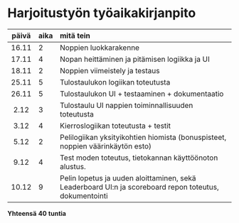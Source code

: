 # Harjoitustyön työaikakirjanpito

| päivä | aika | mitä tein  |
| :----:|:-----| :-----|
| 16.11 |    2 |  Noppien luokkarakenne |
| 17.11 |    4 |  Nopan heittäminen ja pitämisen logiikka ja UI |
| 18.11 |    2 |  Noppien viimeistely ja testaus
| 25.11 |    5 |  Tulostaulukon logiikan toteutusta
| 26.11 |    5 |  Tulostaulukon UI + testaaminen + dokumentaatio
|  2.12 |    3 |  Tulostaulu UI nappien toiminnallisuuden toteutusta
|  3.12 |    4 |  Kierroslogiikan toteutusta + testit
|  5.12 |    2 |  Pelilogiikan yksityikohtien hiomista (bonuspisteet, noppien väärinkäytön esto)
|  9.12 |    4 |  Test moden toteutus, tietokannan käyttöönoton alustus.
| 10.12 |    9 |  Pelin lopetus ja uuden aloittaminen, sekä Leaderboard UI:n ja scoreboard repon toteutus, dokumentointi

**Yhteensä** **40** **tuntia**



